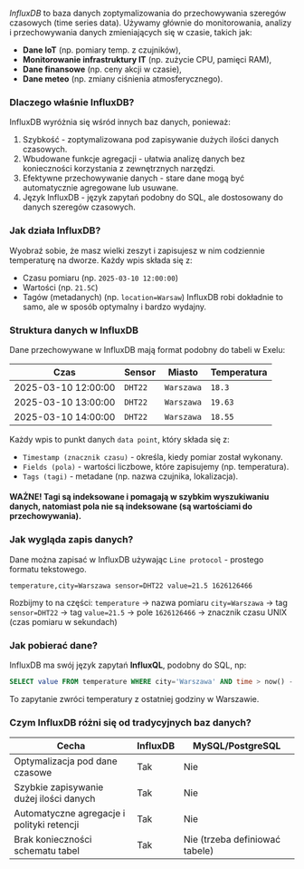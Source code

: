 *InfluxDB* to baza danych zoptymalizowania do przechowywania szeregów czasowych (time series data). Używamy głównie do monitorowania, analizy i przechowywania danych zmieniających się w czasie, takich jak:
- **Dane IoT** (np. pomiary temp. z czujników),
- **Monitorowanie infrastruktury IT** (np. zużycie CPU, pamięci RAM),
- **Dane finansowe** (np. ceny akcji w czasie),
- **Dane meteo** (np. zmiany ciśnienia atmosferycznego).

### Dlaczego właśnie InfluxDB?
InfluxDB wyróżnia się wśród innych baz danych, ponieważ:
1. Szybkość - zoptymalizowana pod zapisywanie dużych ilości danych czasowych.
2. Wbudowane funkcje agregacji - ułatwia analizę danych bez konieczności korzystania z zewnętrznych narzędzi.
3. Efektywne przechowywanie danych - stare dane mogą być automatycznie agregowane lub usuwane.
4. Język InfluxDB - język zapytań podobny do SQL, ale dostosowany do danych szeregów czasowych.

### Jak działa InfluxDB?
Wyobraź sobie, że masz wielki zeszyt i zapisujesz w nim codziennie temperaturę na dworze. Każdy wpis składa się z:
- Czasu pomiaru (np. `2025-03-10 12:00:00`)
- Wartości (np. `21.5C`)
- Tagów (metadanych) (np. `location=Warsaw`)
InfluxDB robi dokładnie to samo, ale w sposób optymalny i bardzo wydajny.

### Struktura danych w InfluxDB
Dane przechowywane w InfluxDB mają format podobny do tabeli w Exelu:

| Czas                | Sensor  | Miasto     | Temperatura |
| ------------------- | ------- | ---------- | ----------- |
| 2025-03-10 12:00:00 | `DHT22` | `Warszawa` | `18.3`      |
| 2025-03-10 13:00:00 | `DHT22` | `Warszawa` | `19.63`     |
| 2025-03-10 14:00:00 | `DHT22` | `Warszawa` | `18.55`     |
Każdy wpis to punkt danych `data point`, który składa się z:
- `Timestamp (znacznik czasu)` - określa, kiedy pomiar został wykonany.
- `Fields (pola)` - wartości liczbowe, które zapisujemy (np. temperatura).
- `Tags (tagi)` - metadane (np. nazwa czujnika, lokalizacja).

#### WAŻNE! Tagi są indeksowane i pomagają w szybkim wyszukiwaniu danych, natomiast pola nie są indeksowane (są wartościami do przechowywania).

### Jak wygląda zapis danych?
Dane można zapisać w InfluxDB używając `Line protocol` - prostego formatu tekstowego.
```InfluxDB
temperature,city=Warszawa sensor=DHT22 value=21.5 1626126466
```
Rozbijmy to na części:
`temperature` -> nazwa pomiaru
`city=Warszawa` -> tag
`sensor=DHT22` -> tag
`value=21.5` -> pole
`1626126466` -> znacznik czasu UNIX (czas pomiaru w sekundach)

### Jak pobierać dane?
InfluxDB ma swój język zapytań **InfluxQL**, podobny do SQL, np:
```sql
SELECT value FROM temperature WHERE city='Warszawa' AND time > now() - 1h
```
To zapytanie zwróci temperatury z ostatniej godziny w Warszawie.

### Czym InfluxDB różni się od tradycyjnych baz danych?

| Cecha                                      | InfluxDB | MySQL/PostgreSQL               |
| ------------------------------------------ | -------- | ------------------------------ |
| Optymalizacja pod dane czasowe             | Tak      | Nie                            |
| Szybkie zapisywanie dużej ilości danych    | Tak      | Nie                            |
| Automatyczne agregacje i polityki retencji | Tak      | Nie                            |
| Brak konieczności schematu tabel           | Tak      | Nie (trzeba definiować tabele) |

